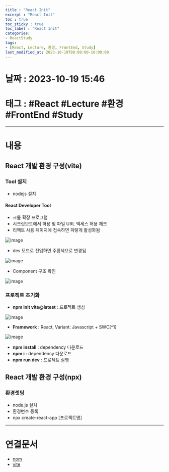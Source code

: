 ```yaml
---
title : "React Init"
excerpt : "React Init"
toc : true
toc_sticky : true
toc_label : "React Init"
categories:
- ReactStudy
tags:
- [React, Lecture, 환경, FrontEnd, Study]
last_modified_at: 2023-10-19T08:00:00-10:00:00
---
```


# 날짜 : 2023-10-19 15:46

# 태그 : #React #Lecture #환경 #FrontEnd #Study 
---

# 내용

## React 개발 환경 구성(vite)

### Tool 설치
- nodejs 설치

#### React Developer Tool
- 크롬 확장 프로그램
- 시크릿모드에서 허용 및 파일 URL 엑세스 허용 체크
- 리액트 사용 페이지에 접속하면 파랗게 활성화됨
  
![image](../../assets/images/ReactDevelopToolActive.png)
- dev 모드로 진입하면 주황색으로 변경됨
  
![image](../../assets/images/ReactDevelopToolActiveDEV.png)
- Component 구조 확인
  
![image](../../assets/images/ExtensionComponentStruct.png)

### 프로젝트 초기화
- **npm init vite@latest** : 프로젝트 생성
  
![image](../../assets/images/NpmInitReact.png)
- **Framework** : React, Variant: Javascript + SWC[^1]
  
![image](../../assets/images/NpmInitJavaScript.png)
- **npm install** : dependency 다운로드
- **npm i** : dependency 다운로드
- **npm run dev** : 프로젝트 실행

## React 개발 환경 구성(npx)

### 환경셋팅
- node.js 설치
- 환경변수 등록
- npx create-react-app [프로젝트명]

---

# 연결문서
- [npm](../../nodejs/nodejs-npm)
- [vite](../../webcommon/webcommon-vite)